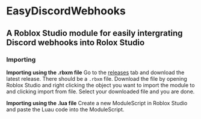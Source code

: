 # EasyDiscordWebhooks
## A Roblox Studio module for easily intergrating Discord webhooks into Rolox Studio

### Importing

**Importing using the .rbxm file**
Go to the [releases](https://github.com/CubingDeveloper/EasyDiscordWebhooks/releases) tab and download the latest release. There should be a `.rbxm` file. Download the file by opening Roblox Studio and right clicking the object you want to import the module to and clicking import from file. Select your downloaded file and you are done.

**Importing using the .lua file**
Create a new ModuleScript in Roblox Studio and paste the Luau code into the ModuleScript.


